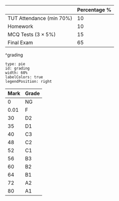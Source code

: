 |                | Percentage % |
| -------------- | ------------ |
| TUT Attendance (min $70\%$) | 10           |
| Homework       | 10           |
| MCQ Tests ($3 \times 5\%$)    | 15           |
| Final Exam     | 65           |
^grading

```chart
type: pie
id: grading
width: 60%
labelColors: true
legendPosition: right
```

| Mark | Grade |
| ---- | ----- |
| 0    | NG    |
| 0.01 | F     |
| 30   | D2    |
| 35   | D1    |
| 40   | C3    |
| 48   | C2    |
| 52   | C1    |
| 56   | B3    |
| 60   | B2    |
| 64   | B1    |
| 72   | A2    |
| 80   | A1      |

